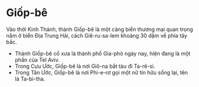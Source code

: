 # Giốp-bê

Vào thời Kinh Thánh, thành Giốp-bê là một cảng biển thương mại quan trọng nằm ở biển Địa Trung Hải, cách Giê-ru-sa-lem khoảng 30 dặm về phía tây bắc.
- Thành Giốp-bê cổ xưa là thành phố Gia-phô ngày nay, hiện đang là một phần của Tel Aviv. 
- Trong Cựu Ước, Giốp-bê là nơi Giô-na bắt tàu đi Ta-rê-si. 
- Trong Tân Ước, Giốp-bê là nơi Phi-e-rơ gọi một nữ tín hữu sống lại, tên là Ta-bi-tha.

